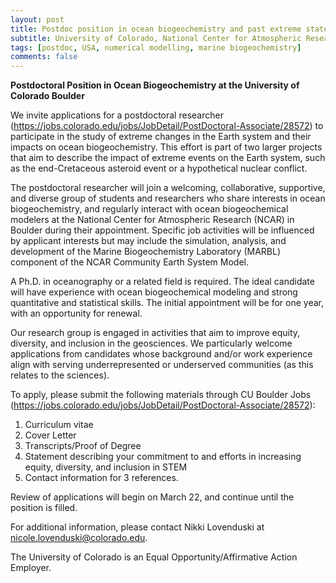```yaml
---
layout: post
title: Postdoc position in ocean biogeochemistry and past extreme states of Earth system (Boulder, Colorado)
subtitle: University of Colorado, National Center for Atmospheric Research
tags: [postdoc, USA, numerical modelling, marine biogeochemistry]
comments: false
---
```

**Postdoctoral Position in Ocean Biogeochemistry at the University of Colorado Boulder**

We invite applications for a postdoctoral researcher (https://jobs.colorado.edu/jobs/JobDetail/PostDoctoral-Associate/28572) to participate in the study of extreme changes in the Earth system and their impacts on ocean biogeochemistry. This effort is part of two larger projects that aim to describe the impact of extreme events on the Earth system, such as the end-Cretaceous asteroid event or a hypothetical nuclear conflict.

The postdoctoral researcher will join a welcoming, collaborative, supportive, and diverse group of students and researchers who share interests in ocean biogeochemistry, and regularly interact with ocean biogeochemical modelers at the National Center for Atmospheric Research (NCAR) in Boulder during their appointment.  Specific job activities will be influenced by applicant interests but may include the simulation, analysis, and development of the Marine Biogeochemistry Laboratory (MARBL) component of the NCAR Community Earth System Model.

A Ph.D. in oceanography or a related field is required.  The ideal candidate will have experience with ocean biogeochemical modeling and strong quantitative and statistical skills.  The initial appointment will be for one year, with an opportunity for renewal.

Our research group is engaged in activities that aim to improve equity, diversity, and inclusion in the geosciences.  We particularly welcome applications from candidates whose background and/or work experience align with serving underrepresented or underserved communities (as this relates to the sciences).

To apply, please submit the following materials through CU Boulder Jobs (https://jobs.colorado.edu/jobs/JobDetail/PostDoctoral-Associate/28572):

  1.  Curriculum vitae
  2.  Cover Letter
  3.  Transcripts/Proof of Degree
  4.  Statement describing your commitment to and efforts in increasing equity, diversity, and inclusion in STEM
  5.  Contact information for 3 references.

Review of applications will begin on March 22, and continue until the position is filled.

For additional information, please contact Nikki Lovenduski at nicole.lovenduski@colorado.edu.

The University of Colorado is an Equal Opportunity/Affirmative Action Employer.
